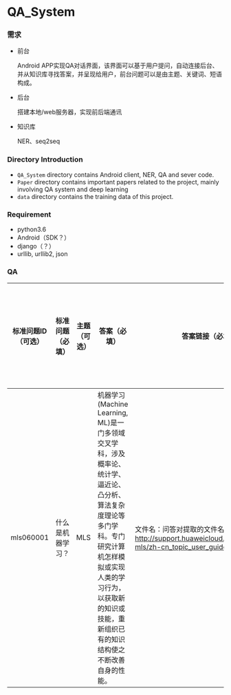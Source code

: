 # QA_System

### 需求
- 前台
	
	Android APP实现QA对话界面，该界面可以基于用户提问，自动连接后台、并从知识库寻找答案，并呈现给用户，前台问题可以是由主题、关键词、短语构成。
	
- 后台

	搭建本地/web服务器，实现前后端通讯
	
- 知识库

	NER、seq2seq
	
### Directory Introduction
- `QA_System` directory contains Android client, NER, QA and sever code.
- `Paper` directory contains important papers related to the project, mainly involving QA system and deep learning
- `data` directory contains the training data of this project.

### Requirement

- python3.6
- Android（SDK？）
- django（？）
- urllib, urllib2, json

### QA
|标准问题ID（可选）|标准问题（必填）|主题（可选）|答案（必填）|答案链接（必填）|扩展问题（可选，一行一条，最多100条）|
|----------|--------|------|------|--------|---------------------|
|mls060001|什么是机器学习？|MLS|机器学习(Machine Learning, ML)是一门多领域交叉学科，涉及概率论、统计学、逼近论、凸分析、算法复杂度理论等多门学科。专门研究计算机怎样模拟或实现人类的学习行为，以获取新的知识或技能，重新组织已有的知识结构使之不断改善自身的性能。|文件名：问答对提取的文件名 http://support.huaweicloud.com/usermanual-mls/zh-cn_topic_user_guide.html|机器学习的概念？|